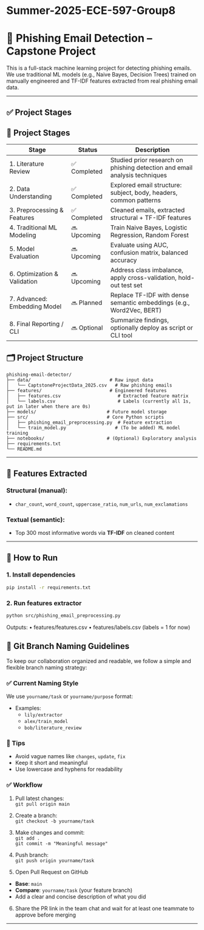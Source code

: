 # Summer-2025-ECE-597-Group8

# 🎣 Phishing Email Detection – Capstone Project

This is a full-stack machine learning project for detecting phishing emails.  
We use traditional ML models (e.g., Naive Bayes, Decision Trees) trained on manually engineered and TF-IDF features extracted from real phishing email data.

---

## ✅ Project Stages

## 🧭 Project Stages

| Stage                         | Status       | Description                                                                 |
|------------------------------|--------------|-----------------------------------------------------------------------------|
| 1. Literature Review         | ✅ Completed | Studied prior research on phishing detection and email analysis techniques |
| 2. Data Understanding        | ✅ Completed | Explored email structure: subject, body, headers, common patterns          |
| 3. Preprocessing & Features  | ✅ Completed | Cleaned emails, extracted structural + TF-IDF features                     |
| 4. Traditional ML Modeling   | 🔜 Upcoming  | Train Naive Bayes, Logistic Regression, Random Forest                     |
| 5. Model Evaluation          | 🔜 Upcoming  | Evaluate using AUC, confusion matrix, balanced accuracy                    |
| 6. Optimization & Validation | 🔜 Upcoming  | Address class imbalance, apply cross-validation, hold-out test set         |
| 7. Advanced: Embedding Model | 🔜 Planned   | Replace TF-IDF with dense semantic embeddings (e.g., Word2Vec, BERT)       |
| 8. Final Reporting / CLI     | 🔜 Optional  | Summarize findings, optionally deploy as script or CLI tool                |

## 🗂️ Project Structure

<pre><code>phishing-email-detector/
├── data/                             # Raw input data
│   └── CaptstoneProjectData_2025.csv   # Raw phishing emails
├── features/                         # Engineered features
│   ├── features.csv                     # Extracted feature matrix
│   └── labels.csv                       # Labels (currently all 1s, put in later when there are 0s)
├── models/                          # Future model storage
├── src/                             # Core Python scripts
│   ├── phishing_email_preprocessing.py  # Feature extraction
│   └── train_model.py                  # (To be added) ML model training
├── notebooks/                       # (Optional) Exploratory analysis
├── requirements.txt
└── README.md
</code></pre>

---

## 🧠 Features Extracted

### Structural (manual):
- `char_count`, `word_count`, `uppercase_ratio`, `num_urls`, `num_exclamations`

### Textual (semantic):
- Top 300 most informative words via **TF-IDF** on cleaned content

---

## 🚀 How to Run

### 1. Install dependencies

```bash
pip install -r requirements.txt

```
### 2. Run features extractor

```bash
python src/phishing_email_preprocessing.py
```

Outputs:
	•	features/features.csv
	•	features/labels.csv (labels = 1 for now)


## 🌿 Git Branch Naming Guidelines

To keep our collaboration organized and readable, we follow a simple and flexible branch naming strategy:

### ✅ Current Naming Style

We use `yourname/task` or `yourname/purpose` format:

- Examples:
  - `lily/extractor`
  - `alex/train_model`
  - `bob/literature_review`

### 🧪 Tips

- Avoid vague names like `changes`, `update`, `fix`
- Keep it short and meaningful
- Use lowercase and hyphens for readability

### ✅ Workflow

1. Pull latest changes:  
 `git pull origin main`

2. Create a branch:  
 `git checkout -b yourname/task`

3. Make changes and commit:  
 `git add .`  
 `git commit -m "Meaningful message"`

4. Push branch:  
 `git push origin yourname/task`

5. Open Pull Request on GitHub
- **Base**: `main`
- **Compare**: `yourname/task` (your feature branch)
- Add a clear and concise description of what you did

6. Share the PR link in the team chat and wait for at least one teammate to approve before merging

---